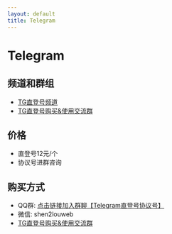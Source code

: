 ```yaml
---
layout: default
title: Telegram
---
```


# Telegram

## 频道和群组

* [TG直登号频道](https://t.me/tg_zdh)
* [TG直登号购买&使用交流群](https://t.me/tg_zdh_group)

## 价格

* 直登号12元/个
* 协议号进群咨询

## 购买方式

* QQ群: [点击链接加入群聊【Telegram直登号协议号】](https://jq.qq.com/?_wv=1027&k=4w1c5epq)
* 微信: shen2louweb
* [TG直登号购买&使用交流群](https://t.me/tg_zdh_group)